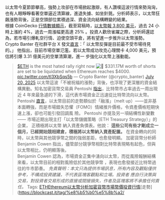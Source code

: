 以太幣今夏節節攀高，強勢上攻卻在市場掀起激辯，有人讚嘆這波行情來勢洶洶，也有人眼睜睜看著空單逼近清算線，進退失據、如坐針氈。分析師表示，以太幣狂飆漲勢背後，正是空頭部位累積過深、資金流向結構轉變的結果。      
根據 CoinGecko [行情數據顯示](https://www.coingecko.com/en/coins/ethereum)，截至寫稿時，[以太幣報 3,800 美元](https://blockcast.it/2025/07/21/mica-daily-250721/)，過去 24 小時上漲約 4%，過去一周漲幅更高達 25% 。投資人歡欣雀躍之際，分析師還認為，若市場引爆軋空行情、迫使空頭平倉，將有望進一步推升以太幣漲勢。     
Crypto Banter 在社群平台 X 發文[直言](https://twitter.com/crypto_banter/status/1946951984420094214)：「 以太幣反彈是目前最不受市場待見的。」
他指出，目前市場空單氾濫，若以太幣成功攻克心理關卡 4,000 美元，預估將引爆 3.31 億美元的空單清算潮，進一 步強化以太幣上漲動能。
> [$ETH](https://twitter.com/search?q=%24ETH&src=ctag&ref_src=twsrc%5Etfw) is the most hated rally right now ![👀](https://s.w.org/images/core/emoji/16.0.1/svg/1f440.svg)
> $331.17M worth of shorts are set to be liquidated when Ethereum reaches $4000. [pic.twitter.com/tl3XbSqs5b](https://t.co/tl3XbSqs5b)
> — Crypto Banter (@crypto_banter) [July 20, 2025](https://twitter.com/crypto_banter/status/1946951984420094214?ref_src=twsrc%5Etfw)
以太幣這波「不被祝福的漲勢」背後，也浮現了更深層的資金結構異動。知名加密貨幣交易員 Pentoshi [指出](https://x.com/Pentosh1/status/1946961620053197180)，比特幣市占率過去一周出現近 4 年來最急遽的下滑，這代表市場資金正迅速從比特幣流向以太幣。
Pentoshi [直言](https://x.com/Pentosh1/status/1946964924313600086)，以太幣目前的走勢類似於「融漲」（melt up）——並非基本面轉強，而是市場錯失恐懼（FOMO）情緒推升價格，令資產價格短期快速上漲，卻也可能引發回調風 險。
Pentoshi 亦提及另一項結構性新變數—— 市場近期出現主打「以太幣儲備策略（ETH Treasury Strategy）」的企業， 正積極將以太幣 納入資產負債表。他說：
> **這些公司有些才剛成立一個月，已經開始競相建倉，積極將以太幣納入資產配置。**
在資金轉向的同時，以太幣與其他競爭幣之間的強弱差距，也愈發明顯。
加密貨幣分析師 Benjamin Cowen 指出，儘管部分競爭幣相對比特幣表現略有起色，但與以太幣相比，仍明顯落後。  
Benjamin Cowen 認為，市場資金正集中湧向以太幣，而從風險報酬結構來看，以太幣目前的相對風險低於其他競爭幣 ，表現也愈發接近比特幣過往的牛市節奏。
_免責聲明：本文只為提供市場訊息，所有內容及觀點僅供參考，不構成投資建議，不代表區塊客觀點和立場。投資者 應自行決策與交易，對投資者交易形成的直接或間接損失，作者及區塊客將不承擔任何責任。_
Tags: [ETH](https://blockcast.it/tag/eth/)[Ethereum](https://blockcast.it/tag/ethereum/)[以太幣](https://blockcast.it/tag/%e4%bb%a5%e5%a4%aa%e5%b9%a3/)[分析](https://blockcast.it/tag/%e5%88%86%e6%9e%90/)[加密貨幣](https://blockcast.it/tag/%e5%8a%a0%e5%af%86%e8%b2%a8%e5%b9%a3/)[市場](https://blockcast.it/tag/%e5%b8%82%e5%a0%b4/)[幣價](https://blockcast.it/tag/%e5%b9%a3%e5%83%b9/)[投資](https://blockcast.it/tag/%e6%8a%95%e8%b3%87/)[行情](https://blockcast.it/tag/%e8%a1%8c%e6%83%85/)[走勢](https://blockcast.it/tag/%e8%b5%b0%e5%8b%a2/